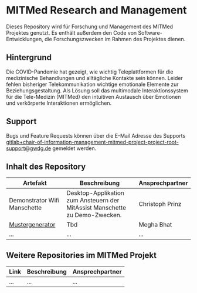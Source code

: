 # MITMed Research and Management

Dieses Repository wird für Forschung und Management des MITMed Projektes genutzt. Es enthält außerdem den Code von Software-Entwicklungen, die Forschungszwecken im Rahmen des Projektes dienen. 

## Hintergrund

Die COVID-Pandemie hat gezeigt, wie wichtig Teleplattformen für die medizinische Behandlungen und alltägliche Kontakte sein können. Leider fehlen bisheriger Telekommunikation wichtige emotionale Elemente zur Beziehungsgestaltung. Als Lösung soll das multimodale Interaktionssystem für die Tele-Medizin (MITMed) den intuitiven Austausch über Emotionen und verkörperte Interaktionen ermöglichen.

## Support

Bugs und Feature Requests können über die E-Mail Adresse des Supports gitlab+chair-of-information-management-mitmed-project-project-root-support@gwdg.de gemeldet werden.


## Inhalt des Repository

Artefakt | Beschreibung | Ansprechpartner
-------- | -------- | --------
Demonstrator Wifi Manschette   | Desktop-Applikation zum Ansteuern der MitAssist Manschette zu Demo-Zwecken.   | Christoph Prinz
[Mustergenerator](./Mustergenerator/README.md)   | Tbd   | Megha Bhat
...   | ...   | ...



## Weitere Repositories im MITMed Projekt

Link | Beschreibung | Ansprechpartner
-------- | -------- | --------
...   | ...   | ...
